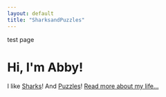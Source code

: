 ```yaml
---
layout: default
title: "SharksandPuzzles"
---	
```


test page


<div class="blurb">
   	<h1>Hi, I'm Abby!</h1>
	<p>I like <a href="/blog">Sharks</a>! And <a href="/blog">Puzzles</a>! <a href="/about">Read more about my life...</a></p>
</div><!-- /.blurb -->
